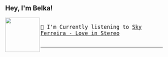 Hey, I'm Belka!
---

<img align="left" width="110" height="110" src="https:&#x2F;&#x2F;lastfm.freetls.fastly.net&#x2F;i&#x2F;u&#x2F;174s&#x2F;1d0d01560dc14cf422a801559deba009.png">

<big><pre>
</br>🎵 I'm Currently listening to  [Sky Ferreira - Love in Stereo](https://www.youtube.com/results?search_query=Sky+Ferreira+Love+in+Stereo)</br>
</pre></big>

---

#
